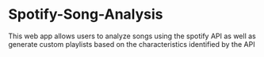 # Spotify-Song-Analysis
This web app allows users to analyze songs using the spotify API as well as generate custom playlists based on the characteristics identified by the API
